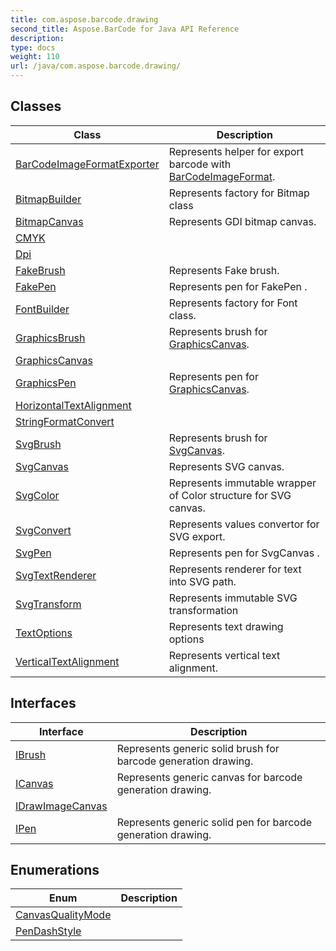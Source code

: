 ```yaml
---
title: com.aspose.barcode.drawing
second_title: Aspose.BarCode for Java API Reference
description: 
type: docs
weight: 110
url: /java/com.aspose.barcode.drawing/
---
```


## Classes

| Class | Description |
| --- | --- |
| [BarCodeImageFormatExporter](../com.aspose.barcode.drawing/barcodeimageformatexporter) | Represents helper for export barcode with [BarCodeImageFormat](../com.aspose.barcode.generation/barcodeimageformat). |
| [BitmapBuilder](../com.aspose.barcode.drawing/bitmapbuilder) | Represents factory for Bitmap class |
| [BitmapCanvas](../com.aspose.barcode.drawing/bitmapcanvas) | Represents GDI bitmap canvas. |
| [CMYK](../com.aspose.barcode.drawing/cmyk) |  |
| [Dpi](../com.aspose.barcode.drawing/dpi) |  |
| [FakeBrush](../com.aspose.barcode.drawing/fakebrush) | Represents Fake brush. |
| [FakePen](../com.aspose.barcode.drawing/fakepen) | Represents pen for  FakePen . |
| [FontBuilder](../com.aspose.barcode.drawing/fontbuilder) | Represents factory for Font class. |
| [GraphicsBrush](../com.aspose.barcode.drawing/graphicsbrush) | Represents brush for [GraphicsCanvas](../com.aspose.barcode.drawing/graphicscanvas). |
| [GraphicsCanvas](../com.aspose.barcode.drawing/graphicscanvas) |  |
| [GraphicsPen](../com.aspose.barcode.drawing/graphicspen) | Represents pen for [GraphicsCanvas](../com.aspose.barcode.drawing/graphicscanvas). |
| [HorizontalTextAlignment](../com.aspose.barcode.drawing/horizontaltextalignment) |  |
| [StringFormatConvert](../com.aspose.barcode.drawing/stringformatconvert) |  |
| [SvgBrush](../com.aspose.barcode.drawing/svgbrush) | Represents brush for [SvgCanvas](../com.aspose.barcode.drawing/svgcanvas). |
| [SvgCanvas](../com.aspose.barcode.drawing/svgcanvas) | Represents SVG canvas. |
| [SvgColor](../com.aspose.barcode.drawing/svgcolor) | Represents immutable wrapper of Color structure for SVG canvas. |
| [SvgConvert](../com.aspose.barcode.drawing/svgconvert) | Represents values convertor for SVG export. |
| [SvgPen](../com.aspose.barcode.drawing/svgpen) | Represents pen for  SvgCanvas . |
| [SvgTextRenderer](../com.aspose.barcode.drawing/svgtextrenderer) | Represents renderer for text into SVG path. |
| [SvgTransform](../com.aspose.barcode.drawing/svgtransform) | Represents immutable SVG transformation |
| [TextOptions](../com.aspose.barcode.drawing/textoptions) | Represents text drawing options |
| [VerticalTextAlignment](../com.aspose.barcode.drawing/verticaltextalignment) | Represents vertical text alignment. |

## Interfaces

| Interface | Description |
| --- | --- |
| [IBrush](../com.aspose.barcode.drawing/ibrush) | Represents generic solid brush for barcode generation drawing. |
| [ICanvas](../com.aspose.barcode.drawing/icanvas) | Represents generic canvas for barcode generation drawing. |
| [IDrawImageCanvas](../com.aspose.barcode.drawing/idrawimagecanvas) |  |
| [IPen](../com.aspose.barcode.drawing/ipen) | Represents generic solid pen for barcode generation drawing. |

## Enumerations

| Enum | Description |
| --- | --- |
| [CanvasQualityMode](../com.aspose.barcode.drawing/canvasqualitymode) |  |
| [PenDashStyle](../com.aspose.barcode.drawing/pendashstyle) |  |
